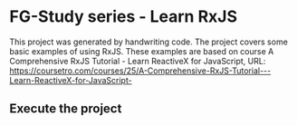 # FG-Study series - Learn RxJS

This project was generated by handwriting code. The project covers some basic examples of using RxJS.
These examples are based on course A Comprehensive RxJS Tutorial - Learn ReactiveX for JavaScript,
URL: https://coursetro.com/courses/25/A-Comprehensive-RxJS-Tutorial---Learn-ReactiveX-for-JavaScript-

## Execute the project
